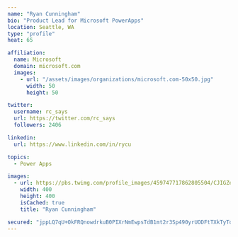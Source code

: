```yaml
---
name: "Ryan Cunningham"
bio: "Product Lead for Microsoft PowerApps"
location: Seattle, WA
type: "profile"
heat: 65

affiliation:
  name: Microsoft
  domain: microsoft.com
  images:
    - url: "/assets/images/organizations/microsoft.com-50x50.jpg"
      width: 50
      height: 50

twitter:
  username: rc_says
  url: https://twitter.com/rc_says
  followers: 2406

linkedin:
  url: https://www.linkedin.com/in/rycu

topics:
  - Power Apps

images:
  - url: https://pbs.twimg.com/profile_images/459747717862805504/CJIGZejd_400x400.png
    width: 400
    height: 400
    isCached: true
    title: "Ryan Cunningham"

secured: "jppLQ7qU+OkFRQnowdrkuB0PIXrNmEwpsTdB1mt2r3Sp490yrUODFtTXkTyTqWWHQZ7RhoEOKppU6QyRAR33HyNxK5GJqF6XRaRgFUz/FNnP+fYn+302mgsN3Rdm6kooI4s9BdnGgWM3r274W4bE5YrPZi42LePFuotOF8UMp4j9ZIl37S5nwrbjhw3Qx4xOvneSWevidEgNWRGi6lVE0MJwME1NW50t0TAUx4uSn6EsasaiMXUQhn46xaIt1qGKUmqC7An1X5vpIFWEWIa4KbGfCnJCK+/msWB9EzJ3/MkLKeVhVrCbVxuvnCGmvklJUCtuT8Aye6v28eYMxQ4L6MDyWGfcgvgmH86DL/rPuQb59gwItSUymcZ/+INS0WX0+B+ZKmfBf09LuDoHZBr1ONwhcw/4v5S7K8uDz+xBO6M=;kn8Lmxz2/hwzfi4xi8E1aw=="
---
```


